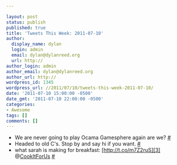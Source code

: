 ```yaml
---

layout: post
status: publish
published: true
title: 'Tweets This Week: 2011-07-10'
author:
  display_name: dylan
  login: admin
  email: dylan@dylanreed.org
  url: http://
author_login: admin
author_email: dylan@dylanreed.org
author_url: http://
wordpress_id: 1345
wordpress_url: //2011/07/10/tweets-this-week-2011-07-10/
date: '2011-07-10 15:00:00 -0500'
date_gmt: '2011-07-10 22:00:00 -0500'
categories:
- Awesome
tags: []
comments: []
---
```


  * We are never going to play Ocama Gamesphere again are we? [#][1]
  * Headed to old C's. Stop by and say hi if you want. [#][2]
  * what sarah is making for breakfast: [http://t.co/m7Z2ruS][3] @[CookItForUs][4] [#][5]
  


   [1]: http://twitter.com/awesomeguy/statuses/87671548374302720
   [2]: http://twitter.com/awesomeguy/statuses/89503841002856449
   [3]: http://t.co/m7Z2ruS
   [4]: http://twitter.com/CookItForUs
   [5]: http://twitter.com/awesomeguy/statuses/89699475253231617

